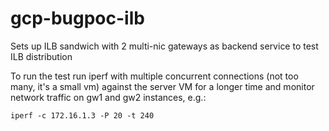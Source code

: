 # gcp-bugpoc-ilb

Sets up ILB sandwich with 2 multi-nic gateways as backend service to test ILB distribution

To run the test run iperf with multiple concurrent connections (not too many, it's a small vm) against the server VM for a longer time and monitor network traffic on gw1 and gw2 instances, e.g.:

`iperf -c 172.16.1.3 -P 20 -t 240`
